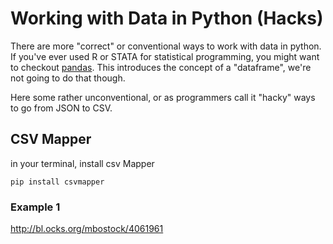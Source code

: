 # Working with Data in Python (Hacks)

There are more "correct" or conventional ways to work with data in python. If you've ever used R or STATA for statistical programming, you might want to checkout [pandas](pandas.pydata.org). This introduces the concept of a "dataframe", we're not going to do that though.

Here some rather unconventional, or as programmers call it "hacky" ways to go from JSON to CSV.

## CSV Mapper

in your terminal, install csv Mapper
```
pip install csvmapper
```

### Example 1

http://bl.ocks.org/mbostock/4061961
